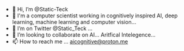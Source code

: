 - 👋 Hi, I’m @Static-Teck
- 👀 I'm a computer scientist working in cognitively inspired AI, deep learning, machine learning and computer vision...
- 🌱 I’m on Twitter @Static_Teck ...
- 💞️ I’m looking to collaborate on AI... Aritfical Intelegence...
- 📫 How to reach me ... aicognitive@proton.me

<!---
--->
